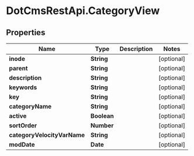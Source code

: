 # DotCmsRestApi.CategoryView

## Properties

Name | Type | Description | Notes
------------ | ------------- | ------------- | -------------
**inode** | **String** |  | [optional] 
**parent** | **String** |  | [optional] 
**description** | **String** |  | [optional] 
**keywords** | **String** |  | [optional] 
**key** | **String** |  | [optional] 
**categoryName** | **String** |  | [optional] 
**active** | **Boolean** |  | [optional] 
**sortOrder** | **Number** |  | [optional] 
**categoryVelocityVarName** | **String** |  | [optional] 
**modDate** | **Date** |  | [optional] 


